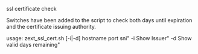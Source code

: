 ssl certificate check

Switches have been added to the script to check both days until expiration and the certificate issuing authority.

usage: zext_ssl_cert.sh [-i|-d] hostname port sni"
       -i Show Issuer"
       -d Show valid days remaining"
